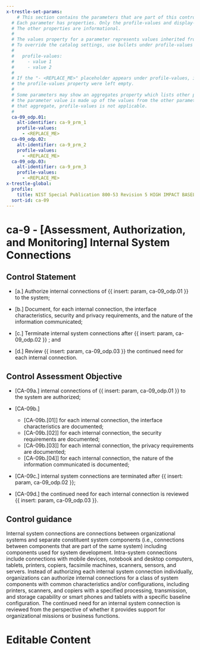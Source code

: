 ```yaml
---
x-trestle-set-params:
    # This section contains the parameters that are part of this control.
  # Each parameter has properties. Only the profile-values and display-name properties are editable.
  # The other properties are informational.
  #
  # The values property for a parameter represents values inherited from the OSCAL catalog.
  # To override the catalog settings, use bullets under profile-values as shown below:
  #
  #   profile-values:
  #     - value 1
  #     - value 2
  #
  # If the "- <REPLACE_ME>" placeholder appears under profile-values, it is the same as if
  # the profile-values property were left empty.
  #
  # Some parameters may show an aggregates property which lists other parameters. This means
  # the parameter value is made up of the values from the other parameters. For parameters
  # that aggregate, profile-values is not applicable.
  #
  ca-09_odp.01:
    alt-identifier: ca-9_prm_1
    profile-values:
      - <REPLACE_ME>
  ca-09_odp.02:
    alt-identifier: ca-9_prm_2
    profile-values:
      - <REPLACE_ME>
  ca-09_odp.03:
    alt-identifier: ca-9_prm_3
    profile-values:
      - <REPLACE_ME>
x-trestle-global:
  profile:
    title: NIST Special Publication 800-53 Revision 5 HIGH IMPACT BASELINE
  sort-id: ca-09
---
```


# ca-9 - \[Assessment, Authorization, and Monitoring\] Internal System Connections

## Control Statement

- \[a.\] Authorize internal connections of {{ insert: param, ca-09_odp.01 }} to the system;

- \[b.\] Document, for each internal connection, the interface characteristics, security and privacy requirements, and the nature of the information communicated;

- \[c.\] Terminate internal system connections after {{ insert: param, ca-09_odp.02 }} ; and

- \[d.\] Review {{ insert: param, ca-09_odp.03 }} the continued need for each internal connection.

## Control Assessment Objective

- \[CA-09a.\] internal connections of {{ insert: param, ca-09_odp.01 }} to the system are authorized;

- \[CA-09b.\]

  - \[CA-09b.[01]\] for each internal connection, the interface characteristics are documented;
  - \[CA-09b.[02]\] for each internal connection, the security requirements are documented;
  - \[CA-09b.[03]\] for each internal connection, the privacy requirements are documented;
  - \[CA-09b.[04]\] for each internal connection, the nature of the information communicated is documented;

- \[CA-09c.\] internal system connections are terminated after {{ insert: param, ca-09_odp.02 }};

- \[CA-09d.\] the continued need for each internal connection is reviewed {{ insert: param, ca-09_odp.03 }}.

## Control guidance

Internal system connections are connections between organizational systems and separate constituent system components (i.e., connections between components that are part of the same system) including components used for system development. Intra-system connections include connections with mobile devices, notebook and desktop computers, tablets, printers, copiers, facsimile machines, scanners, sensors, and servers. Instead of authorizing each internal system connection individually, organizations can authorize internal connections for a class of system components with common characteristics and/or configurations, including printers, scanners, and copiers with a specified processing, transmission, and storage capability or smart phones and tablets with a specific baseline configuration. The continued need for an internal system connection is reviewed from the perspective of whether it provides support for organizational missions or business functions.

# Editable Content

<!-- Make additions and edits below -->
<!-- The above represents the contents of the control as received by the profile, prior to additions. -->
<!-- If the profile makes additions to the control, they will appear below. -->
<!-- The above markdown may not be edited but you may edit the content below, and/or introduce new additions to be made by the profile. -->
<!-- If there is a yaml header at the top, parameter values may be edited. Use --set-parameters to incorporate the changes during assembly. -->
<!-- The content here will then replace what is in the profile for this control, after running profile-assemble. -->
<!-- The current profile has no added parts for this control, but you may add new ones here. -->
<!-- Each addition must have a heading either of the form ## Control my_addition_name -->
<!-- or ## Part a. (where the a. refers to one of the control statement labels.) -->
<!-- "## Control" parts are new parts added after the statement part. -->
<!-- "## Part" parts are new parts added into the top-level statement part with that label. -->
<!-- Subparts may be added with nested hash levels of the form ### My Subpart Name -->
<!-- underneath the parent ## Control or ## Part being added -->
<!-- See https://ibm.github.io/compliance-trestle/tutorials/ssp_profile_catalog_authoring/ssp_profile_catalog_authoring for guidance. -->
